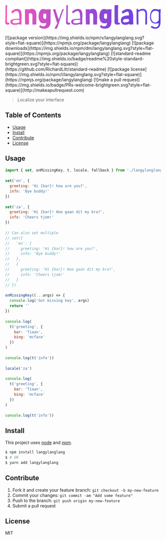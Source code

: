 
<div align="center">
  <img src="header.svg" alt="langylanglang" />
</div>
<br>
[![package version](https://img.shields.io/npm/v/langylanglang.svg?style=flat-square)](https://npmjs.org/package/langylanglang)
[![package downloads](https://img.shields.io/npm/dm/langylanglang.svg?style=flat-square)](https://npmjs.org/package/langylanglang)
[![standard-readme compliant](https://img.shields.io/badge/readme%20style-standard-brightgreen.svg?style=flat-square)](https://github.com/RichardLitt/standard-readme)
[![package license](https://img.shields.io/npm/l/langylanglang.svg?style=flat-square)](https://npmjs.org/package/langylanglang)
[![make a pull request](https://img.shields.io/badge/PRs-welcome-brightgreen.svg?style=flat-square)](http://makeapullrequest.com)

> Localize your interface

## Table of Contents

- [Usage](#usage)
- [Install](#install)
- [Contribute](#contribute)
- [License](#license)

## Usage

```js
import { set, onMissingKey, t, locale, fallback } from './langylanglang'

set('en', {
  greeting: 'Hi {bar}! how are you?',
  info: 'Bye buddy!'
})

set('za', {
  greeting: 'Hi {bar}! Hoe gaan dit my bra?',
  info: 'Cheers tjom!'
})

// Can also set multiple
// set({
//   'en': {
//     greeting: 'Hi {bar}! how are you?',
//     info: 'Bye buddy!'
//   },
//   {
//     greeting: 'Hi {bar}! Hoe gaan dit my bra?',
//     info: 'Cheers tjom!'
//   }
// })

onMissingKey((...args) => {
  console.log('Got missing key', args)
  return ''
})

console.log(
  t('greeting', {
    bar: 'Tiaan',
    bing: 'mcface'
  })
)

console.log(t('info'))

locale('za')

console.log(
  t('greeting', {
    bar: 'Tiaan',
    bing: 'mcface'
  })
)

console.log(t('info'))
```


## Install

This project uses [node](https://nodejs.org) and [npm](https://www.npmjs.com).

```sh
$ npm install langylanglang
$ # OR
$ yarn add langylanglang
```


## Contribute

1. Fork it and create your feature branch: `git checkout -b my-new-feature`
2. Commit your changes: `git commit -am "Add some feature"`
3. Push to the branch: `git push origin my-new-feature`
4. Submit a pull request

## License

MIT

